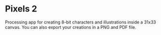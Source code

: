 # Pixels 2
Processing app for creating 8-bit characters and illustrations inside a 31x33 canvas. You can also export your creations in a PNG and PDF file.
